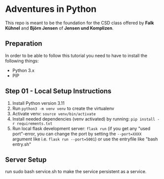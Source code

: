 # Adventures in Python

This repo is meant to be the foundation for the CSD class offered by **Falk Kühnel** and **Björn Jensen** of **Jensen und Komplizen**. 

## Preparation
In order to be able to follow this tutorial you need to have to install the following things:

- Python 3.x 
- PIP

## Step 01 - Local Setup Instructions

1. Install Python version 3.11
2. Run `python3 -m venv venv` to create the virtualenv
3. Activate venv: `source venv/bin/activate`
4. Install needed dependencies (venv activated) by running: `pip install -r requirements.txt`
5. Run local flask development server: `flask run` (if you get any "used port"-error, you can change the port by setting the `--port=XXXX` argument like i.e. `flask run --port=5001`) or use the entryfile like "bash entry.sh"

## Server Setup
run sudo bash service.sh to make the service persistent as a service.